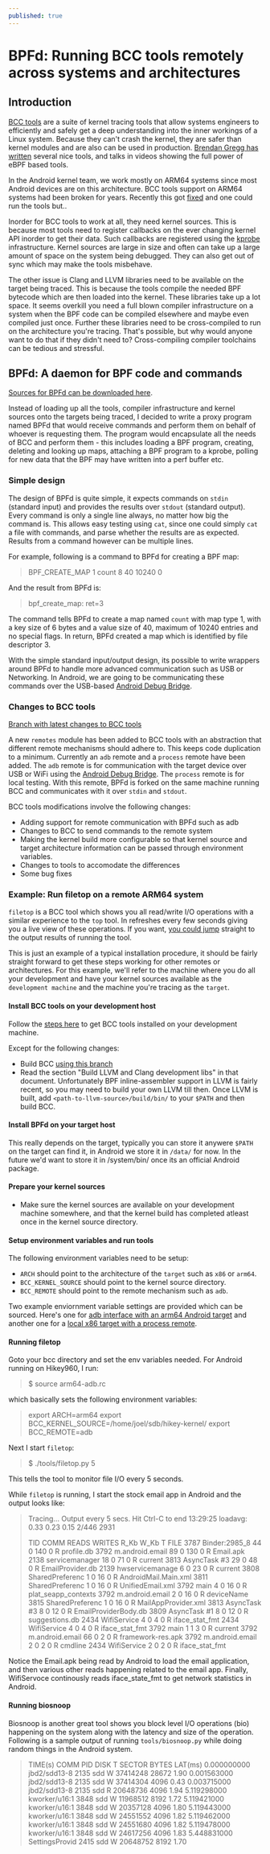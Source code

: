 ```yaml
---
published: true
---
```

# BPFd: Running BCC tools remotely across systems and architectures

## Introduction

[BCC tools](https://github.com/iovisor/bcc/blob/master/README.md) are a suite of kernel tracing tools that allow systems engineers to efficiently and safely get a deep understanding into the inner workings of a Linux system. Because they can't crash the kernel, they are safer than kernel modules and are also can be used in production. [Brendan Gregg has written](http://www.brendangregg.com/ebpf.html) several nice tools, and talks in videos showing the full power of eBPF based tools.

In the Android kernel team, we work mostly on ARM64 systems since most Android devices are on this architecture. BCC tools support on ARM64 systems had been broken for years. Recently this got [fixed](https://github.com/iovisor/bcc/issues/1202) and one could run the tools but..

Inorder for BCC tools to work at all, they need kernel sources. This is because most tools need to register callbacks on the ever changing kernel API inorder to get their data. Such callbacks are registered using the [kprobe](https://lwn.net/Articles/132196/) infrastructure. Kernel sources are large in size and often can take up a large amount of space on the system being debugged. They can also get out of sync which may make the tools misbehave.

The other issue is Clang and LLVM libraries need to be available on the target being traced. This is because the tools compile the needed BPF bytecode which are then loaded into the kernel. These libraries take up a lot space. It seems overkill you need a full blown compiler infrastructure on a system when the BPF code can be compiled elsewhere and maybe even compiled just once. Further these libraries need to be cross-compiled to run on the architecture you're tracing. That's possible, but why would anyone want to do that if they didn't need to? Cross-compiling compiler toolchains can be tedious and stressful.


## BPFd: A daemon for BPF code and commands
[Sources for BPFd can be downloaded here](https://github.com/joelagnel/bpfd).

Instead of loading up all the tools, compiler infrastructure and kernel sources onto the targets being traced, I decided to write a proxy program named BPFd that would receive commands and perform them on behalf of whoever is requesting them. The program would encapsulate all the needs of BCC and perform them - this includes loading a BPF program, creating, deleting and looking up maps, attaching a BPF program to a kprobe, polling for new data that the BPF may have written into a perf buffer etc.

### Simple design
The design of BPFd is quite simple, it expects commands on `stdin` (standard input) and provides the results over `stdout` (standard output). Every command is only a single line always, no matter how big the command is. This allows easy testing using `cat`, since one could simply `cat` a file with commands, and parse whether the results are as expected. Results from a command however can be multiple lines.

For example, following is a command to BPFd for creating a BPF map:
> BPF_CREATE_MAP 1 count 8 40 10240 0

And the result from BPFd is:
> bpf_create_map: ret=3

The command tells BPFd to create a map named `count` with map type 1, with a key size of 6 bytes and a value size of 40, maximum of 10240 entries and no special flags. In return, BPFd created a map which is identified by file descriptor 3.

With the simple standard input/output design, its possible to write wrappers around BPFd to handle more advanced communication such as USB or Networking. In Android, we are going to be communicating these commands over the USB-based [Android Debug Bridge](https://developer.android.com/studio/command-line/adb.html).

### Changes to BCC tools
[Branch with latest changes to BCC tools](https://github.com/joelagnel/bcc/tree/bcc-bpfd)

A new `remotes` module has been added to BCC tools with an abstraction that different remote mechanisms should adhere to. This keeps code duplication to a minimum. Currently an `adb` remote and a `process` remote have been added.  The `adb` remote is for communication with the target device over USB or WiFi using the [Android Debug Bridge](https://developer.android.com/studio/command-line/adb.html). The `process` remote is for local testing. With this remote, BPFd is forked on the same machine running BCC and communicates with it over `stdin` and `stdout`.

BCC tools modifications involve the following changes:
- Adding support for remote communication with BPFd such as adb
- Changes to BCC to send commands to the remote system
- Making the kernel build more configurable so that kernel source and target architecture information can be passed through environment variables.
- Changes to tools to accomodate the differences
- Some bug fixes

### Example: Run filetop on a remote ARM64 system
`filetop` is a BCC tool which shows you all read/write I/O operations with a similar experience to the `top` tool. In refreshes every few seconds giving you a live view of these operations. If you want, [you could jump](#running-filetop) straight to the output results of running the tool.

This is just an example of a typical installation procedure, it should be fairly straight forward to get these steps working for other remotes or architectures. For this example, we'll refer to the machine where you do all your development and have your kernel sources available as the `development machine` and the machine you're tracing as the `target`.

#### Install BCC tools on your development host
Follow the [steps here](https://github.com/iovisor/bcc/blob/master/INSTALL.md) to get BCC tools installed on your development machine.

Except for the following changes:
- Build BCC [using this branch](https://github.com/joelagnel/bcc/tree/bcc-bpfd)
- Read the section "Build LLVM and Clang development libs" in that document. Unfortunately BPF inline-assembler support in LLVM is fairly recent, so you may need to build your own LLVM till then. Once LLVM is built, add `<path-to-llvm-source>/build/bin/` to your `$PATH` and then build BCC.

#### Install BPFd on your target host
This really depends on the target, typically you can store it anywere `$PATH` on the target can find it, in Android we store it in `/data/` for now. In the future we'd want to store it in /system/bin/ once its an official Android package.

#### Prepare your kernel sources
- Make sure the kernel sources are available on your development machine somewhere, and that the kernel build has completed atleast once in the kernel source directory.

#### Setup environment variables and run tools
The following environment variables need to be setup:
- `ARCH` should point to the architecture of the `target` such as `x86` or `arm64`.
- `BCC_KERNEL_SOURCE` should point to the kernel source directory.
- `BCC_REMOTE` should point to the remote mechanism such as `adb`.

Two example enviornment variable settings are provided which can be sourced. Here's one for [adb interface with an arm64 Android target](https://github.com/joelagnel/bcc/blob/bcc-bpfd/arm64-adb.rc) and another one for a [local x86 target with a process remote](https://github.com/joelagnel/bcc/blob/bcc-bpfd/x86-local.rc).

#### Running filetop
Goto your bcc directory and set the env variables needed. For Android running on Hikey960, I run:
> $ source arm64-adb.rc

which basically sets the following environment variables:
> export ARCH=arm64
> export BCC_KERNEL_SOURCE=/home/joel/sdb/hikey-kernel/
> export BCC_REMOTE=adb

Next I start `filetop`:
> $ ./tools/filetop.py 5

This tells the tool to monitor file I/O every 5 seconds.

While `filetop` is running, I start the stock email app in Android and the output looks like:

> Tracing... Output every 5 secs. Hit Ctrl-C to end
> 13:29:25 loadavg: 0.33 0.23 0.15 2/446 2931
> 
> TID    COMM             READS  WRITES R_Kb    W_Kb    T FILE
> 3787   Binder:2985_8    44     0      140     0       R profile.db
> 3792   m.android.email  89     0      130     0       R Email.apk
> 2138   servicemanager   18     0      71      0       R current
> 3813   AsyncTask #3     29     0      48      0       R EmailProvider.db
> 2139   hwservicemanage  6      0      23      0       R current
> 3808   SharedPreferenc  1      0      16      0       R AndroidMail.Main.xml
> 3811   SharedPreferenc  1      0      16      0       R UnifiedEmail.xml
> 3792   main             4      0      16      0       R plat_seapp_contexts
> 3792   m.android.email  2      0      16      0       R deviceName
> 3815   SharedPreferenc  1      0      16      0       R MailAppProvider.xml
> 3813   AsyncTask #3     8      0      12      0       R EmailProviderBody.db
> 3809   AsyncTask #1     8      0      12      0       R suggestions.db
> 2434   WifiService      4      0      4       0       R iface_stat_fmt
> 2434   WifiService      4      0      4       0       R iface_stat_fmt
> 3792   main             1      1      3       0       R current
> 3792   m.android.email  66     0      2       0       R framework-res.apk
> 3792   m.android.email  2      0      2       0       R cmdline
> 2434   WifiService      2      0      2       0       R iface_stat_fmt

Notice the Email.apk being read by Android to load the email application, and then various other reads happening related to the email app. Finally, WifiServoce continously reads iface_state_fmt to get network statistics  in Android.

#### Running biosnoop
Biosnoop is another great tool shows you block level I/O operations (bio) happening on the system along with the latency and size of the operation. Following is a sample output of running `tools/biosnoop.py` while doing random things in the Android system.

> TIME(s)        COMM           PID    DISK    T  SECTOR    BYTES   LAT(ms)
> 0.000000000    jbd2/sdd13-8   2135   sdd     W  37414248  28672      1.90
> 0.001563000    jbd2/sdd13-8   2135   sdd     W  37414304  4096       0.43
> 0.003715000    jbd2/sdd13-8   2135   sdd     R  20648736  4096       1.94
> 5.119298000    kworker/u16:1  3848   sdd     W  11968512  8192       1.72
> 5.119421000    kworker/u16:1  3848   sdd     W  20357128  4096       1.80
> 5.119443000    kworker/u16:1  3848   sdd     W  24551552  4096       1.82
> 5.119462000    kworker/u16:1  3848   sdd     W  24551680  4096       1.82
> 5.119478000    kworker/u16:1  3848   sdd     W  24617256  4096       1.83
> 5.448831000    SettingsProvid 2415   sdd     W  20648752  8192       1.70




